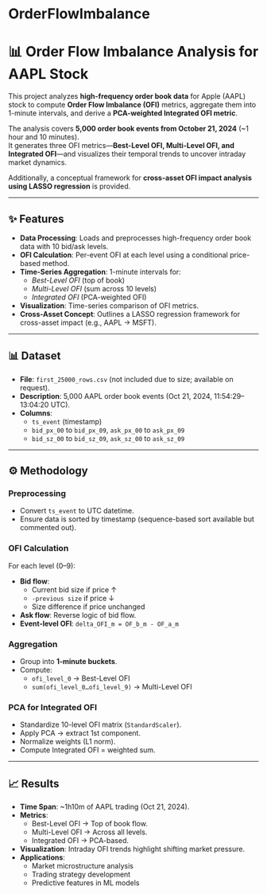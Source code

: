 # OrderFlowImbalance
# 📊 Order Flow Imbalance Analysis for AAPL Stock

This project analyzes **high-frequency order book data** for Apple (AAPL) stock to compute **Order Flow Imbalance (OFI)** metrics, aggregate them into 1-minute intervals, and derive a **PCA-weighted Integrated OFI metric**.  

The analysis covers **5,000 order book events from October 21, 2024** (~1 hour and 10 minutes).  
It generates three OFI metrics—**Best-Level OFI, Multi-Level OFI, and Integrated OFI**—and visualizes their temporal trends to uncover intraday market dynamics.  

Additionally, a conceptual framework for **cross-asset OFI impact analysis using LASSO regression** is provided.


 

---

## ✨ Features
- **Data Processing**: Loads and preprocesses high-frequency order book data with 10 bid/ask levels.  
- **OFI Calculation**: Per-event OFI at each level using a conditional price-based method.  
- **Time-Series Aggregation**: 1-minute intervals for:
  - *Best-Level OFI* (top of book)  
  - *Multi-Level OFI* (sum across 10 levels)  
  - *Integrated OFI* (PCA-weighted OFI)  
- **Visualization**: Time-series comparison of OFI metrics.  
- **Cross-Asset Concept**: Outlines a LASSO regression framework for cross-asset impact (e.g., AAPL → MSFT).  

---

## 📊 Dataset
- **File**: `first_25000_rows.csv` (not included due to size; available on request).  
- **Description**: 5,000 AAPL order book events (Oct 21, 2024, 11:54:29–13:04:20 UTC).  
- **Columns**:  
  - `ts_event` (timestamp)  
  - `bid_px_00` to `bid_px_09`, `ask_px_00` to `ask_px_09`  
  - `bid_sz_00` to `bid_sz_09`, `ask_sz_00` to `ask_sz_09`  

---

## ⚙️ Methodology

### Preprocessing
- Convert `ts_event` to UTC datetime.  
- Ensure data is sorted by timestamp (sequence-based sort available but commented out).  

### OFI Calculation
For each level (0–9):  
- **Bid flow**:  
  - Current bid size if price ↑  
  - `-previous size` if price ↓  
  - Size difference if price unchanged  
- **Ask flow**: Reverse logic of bid flow.  
- **Event-level OFI**: `delta_OFI_m = OF_b_m - OF_a_m`  

### Aggregation
- Group into **1-minute buckets**.  
- Compute:  
  - `ofi_level_0` → Best-Level OFI  
  - `sum(ofi_level_0…ofi_level_9)` → Multi-Level OFI  

### PCA for Integrated OFI
- Standardize 10-level OFI matrix (`StandardScaler`).  
- Apply PCA → extract 1st component.  
- Normalize weights (L1 norm).  
- Compute Integrated OFI = weighted sum.  


---

## 📈 Results
- **Time Span**: ~1h10m of AAPL trading (Oct 21, 2024).  
- **Metrics**:  
  - Best-Level OFI → Top of book flow.  
  - Multi-Level OFI → Across all levels.  
  - Integrated OFI → PCA-based.  
- **Visualization**: Intraday OFI trends highlight shifting market pressure.  
- **Applications**:  
  - Market microstructure analysis  
  - Trading strategy development  
  - Predictive features in ML models  


